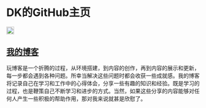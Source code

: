 # DK的GitHub主页 <!-- omit in toc -->

<a href="https://woodpeckerdk.github.io/">
  <img src="https://img.shields.io/badge/woodpecker-DK-blue"height="20" alt="woodpeckerdk" >
</a>

## [我的博客](https://woodpeckerdk.github.io/)
 玩博客是一个折腾的过程，从环境搭建，到内容的创作，再到内容的展示和更新，每一步都会遇到各种问题。所幸当解决这些问题时都会收获一些成就感。我的博客将记录自己在学习和工作中的心得体会，分享一些有趣的知识和经验。既是学习的过程，也是鞭策自己不断学习和进步的方式。当然，如果这些分享的内容能够对任何人产生一些积极的帮助作用，那对我来说就甚是欣慰了。


